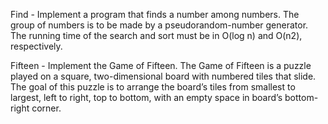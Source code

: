 
Find - Implement a program that finds a number among numbers. The group of numbers is to be made by a pseudorandom-number generator. The running time of the search and sort must be in O(log n) and O(n2), respectively.

Fifteen - Implement the Game of Fifteen. The Game of Fifteen is a puzzle played on a square, two-dimensional board with numbered tiles that slide. The goal of this puzzle is to arrange the board’s tiles from smallest to largest, left to right, top to bottom, with an empty space in board’s bottom-right corner.
